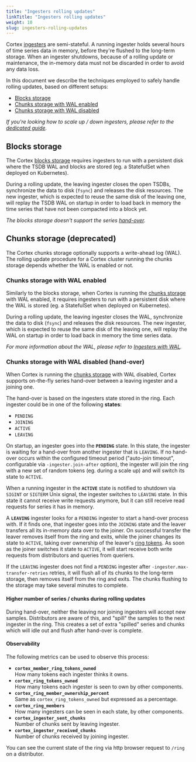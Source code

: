 ```yaml
---
title: "Ingesters rolling updates"
linkTitle: "Ingesters rolling updates"
weight: 10
slug: ingesters-rolling-updates
---
```


Cortex [ingesters](architecture.md#ingester) are semi-stateful.
A running ingester holds several hours of time series data in memory, before they're flushed to the long-term storage.
When an ingester shutdowns, because of a rolling update or maintenance, the in-memory data must not be discarded in order to avoid any data loss.

In this document we describe the techniques employed to safely handle rolling updates, based on different setups:

- [Blocks storage](#blocks-storage)
- [Chunks storage with WAL enabled](#chunks-storage-with-wal-enabled)
- [Chunks storage with WAL disabled](#chunks-storage-with-wal-disabled-hand-over)

_If you're looking how to scale up / down ingesters, please refer to the [dedicated guide](./ingesters-scaling-up-and-down.md)._

## Blocks storage

The Cortex [blocks storage](../blocks-storage/_index.md) requires ingesters to run with a persistent disk where the TSDB WAL and blocks are stored (eg. a StatefulSet when deployed on Kubernetes).

During a rolling update, the leaving ingester closes the open TSDBs, synchronize the data to disk (`fsync`) and releases the disk resources.
The new ingester, which is expected to reuse the same disk of the leaving one, will replay the TSDB WAL on startup in order to load back in memory the time series that have not been compacted into a block yet.

_The blocks storage doesn't support the series [hand-over](#chunks-storage-with-wal-disabled-hand-over)._

## Chunks storage (deprecated)

The Cortex chunks storage optionally supports a write-ahead log (WAL).
The rolling update procedure for a Cortex cluster running the chunks storage depends whether the WAL is enabled or not.

### Chunks storage with WAL enabled

Similarly to the blocks storage, when Cortex is running the [chunks storage](../chunks-storage/_index.md) with WAL enabled, it requires ingesters to run with a persistent disk where the WAL is stored (eg. a StatefulSet when deployed on Kubernetes).

During a rolling update, the leaving ingester closes the WAL, synchronize the data to disk (`fsync`) and releases the disk resources.
The new ingester, which is expected to reuse the same disk of the leaving one, will replay the WAL on startup in order to load back in memory the time series data.

_For more information about the WAL, please refer to [Ingesters with WAL](../chunks-storage/ingesters-with-wal.md)._

### Chunks storage with WAL disabled (hand-over)

When Cortex is running the [chunks storage](../chunks-storage/_index.md) with WAL disabled, Cortex supports on-the-fly series hand-over between a leaving ingester and a joining one.

The hand-over is based on the ingesters state stored in the ring. Each ingester could be in one of the following **states**:

- `PENDING`
- `JOINING`
- `ACTIVE`
- `LEAVING`

On startup, an ingester goes into the **`PENDING`** state.
In this state, the ingester is waiting for a hand-over from another ingester that is `LEAVING`.
If no hand-over occurs within the configured timeout period ("auto-join timeout", configurable via `-ingester.join-after` option), the ingester will join the ring with a new set of random tokens (eg. during a scale up) and will switch its state to `ACTIVE`.

When a running ingester in the **`ACTIVE`** state is notified to shutdown via `SIGINT` or `SIGTERM` Unix signal, the ingester switches to `LEAVING` state. In this state it cannot receive write requests anymore, but it can still receive read requests for series it has in memory.

A **`LEAVING`** ingester looks for a `PENDING` ingester to start a hand-over process with.
If it finds one, that ingester goes into the `JOINING` state and the leaver transfers all its in-memory data over to the joiner.
On successful transfer the leaver removes itself from the ring and exits, while the joiner changes its state to `ACTIVE`, taking over ownership of the leaver's [ring tokens](../architecture.md#hashing). As soon as the joiner switches it state to `ACTIVE`, it will start receive both write requests from distributors and queries from queriers.

If the `LEAVING` ingester does not find a `PENDING` ingester after `-ingester.max-transfer-retries` retries, it will flush all of its chunks to the long-term storage, then removes itself from the ring and exits. The chunks flushing to the storage may take several minutes to complete.

#### Higher number of series / chunks during rolling updates

During hand-over, neither the leaving nor joining ingesters will
accept new samples. Distributors are aware of this, and "spill" the
samples to the next ingester in the ring. This creates a set of extra
"spilled" series and chunks which will idle out and flush after hand-over is
complete.

#### Observability

The following metrics can be used to observe this process:

- **`cortex_member_ring_tokens_owned`**<br />
  How many tokens each ingester thinks it owns.
- **`cortex_ring_tokens_owned`**<br />
  How many tokens each ingester is seen to own by other components.
- **`cortex_ring_member_ownership_percent`**<br />
  Same as `cortex_ring_tokens_owned` but expressed as a percentage.
- **`cortex_ring_members`**<br />
  How many ingesters can be seen in each state, by other components.
- **`cortex_ingester_sent_chunks`**<br />
  Number of chunks sent by leaving ingester.
- **`cortex_ingester_received_chunks`**<br />
  Number of chunks received by joining ingester.

You can see the current state of the ring via http browser request to
`/ring` on a distributor.
